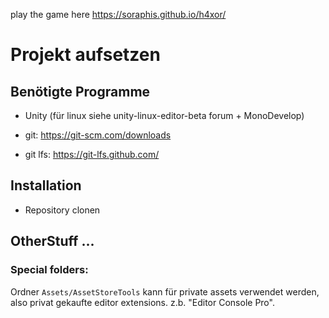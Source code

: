 play the game here https://soraphis.github.io/h4xor/

# Projekt aufsetzen

## Benötigte Programme

 - Unity (für linux siehe unity-linux-editor-beta forum + MonoDevelop)

 - git: https://git-scm.com/downloads
 - git lfs: https://git-lfs.github.com/

## Installation

 - Repository clonen
 
## OtherStuff ...

### Special folders:

Ordner `Assets/AssetStoreTools` kann für private assets verwendet werden, also privat gekaufte editor extensions. z.b. "Editor Console Pro".


